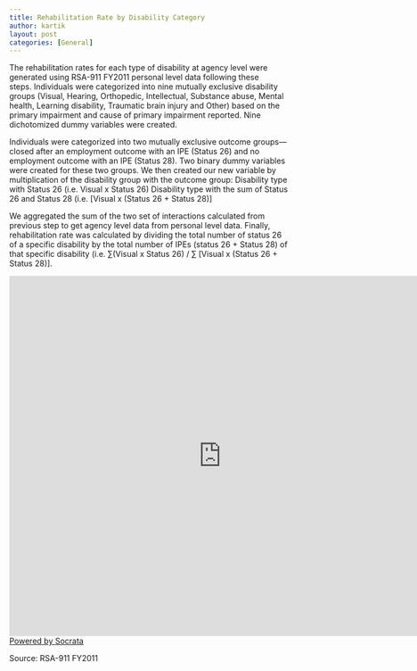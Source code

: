 ```yaml
---
title: Rehabilitation Rate by Disability Category
author: kartik
layout: post
categories: [General]
---
```

<p>The rehabilitation rates for each type of disability at agency level were generated using RSA-911 FY2011 personal level data following these steps. Individuals were categorized into nine mutually exclusive disability groups (Visual, Hearing, Orthopedic, Intellectual, Substance abuse, Mental health, Learning disability, Traumatic brain injury and Other) based on the primary impairment and cause of primary impairment reported. Nine dichotomized dummy variables were created.</p>

<p>Individuals were categorized into two mutually exclusive outcome groups—closed after an employment outcome with an IPE (Status 26) and no employment outcome with an IPE (Status 28). Two binary dummy variables were created for these two groups. We then created our new variable by multiplication of the disability group with the outcome group:
Disability type with Status 26 (i.e. Visual x Status 26)
Disability type with the sum of Status 26 and Status 28 (i.e. [Visual x (Status 26 + Status 28)]
</p>
<p>We aggregated the sum of the two set of interactions calculated from previous step to get agency level data from personal level data.
Finally, rehabilitation rate was calculated by dividing the total number of status 26 of a specific disability by the total number of IPEs (status 26 + Status 28) of that specific disability (i.e. ∑(Visual x Status 26) / ∑ [Visual x (Status 26 + Status 28)].</p>

<div><iframe width="760px" height="646px" frameborder="0" scrolling="no" src="https://opendata.socrata.com/w/3ggm-6fg4/y34g-bnf3?cur=IQXOrUeYPQ9&amp;from=root"></iframe><a href="http://www.socrata.com/" target="_blank">Powered by Socrata</a></div>
<p>Source: RSA-911 FY2011</p>